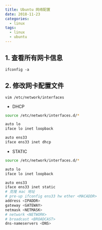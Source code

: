 ```yaml
---
title: Ubuntu 网络配置
date: 2018-11-23
categories:
  - linux
tags:
  - linux
  - ubuntu
---
```


<!-- more -->

## 1. 查看所有网卡信息
```
ifconfig -a
```
## 2. 修改网卡配置文件
```
vim /etc/network/interfaces
```
+ DHCP

```bash
source /etc/network/interfaces.d/*

auto lo
iface lo inet loopback

auto ens33
iface ens33 inet dhcp
```

+ STATIC

```bash
source /etc/network/interfaces.d/*

auto lo
iface lo inet loopback

auto ens33
iface ens33 inet static
# 克隆 mac 地址
# pre-up ifconfig ens33 hw ether <MACADDR> 
address <IPADDR>
gateway <GATEWAY>
netmask <NETMASK>
# network <NETWORK>
# broadcast <BROADCAST>
dns-nameservers <DNS>
```